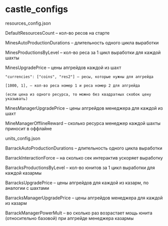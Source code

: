 # castle_configs


resources_config.json

DefaultResourcesCount – кол-во ресов на старте

MinesAutoProductionDurations – длительность одного цикла выработки

MinesProductionsByLevel – кол-во реса за 1 цикл выработки для каждой шахты

MinesUpgradePrice – цены апгрейдов каждой из шахт

	"currencies": ["coins", "res2"] – ресы, которые нужны для апгрейда
	
	[1000, 1], – кол-во реса номер 1 и реса номер 2 для апгрейда
	
	(если цена из одного ресурса, то можно без квадратных скобок цену указывать)
	
MinesManagerUpgradePrice – цены апгрейдов менеджера для каждой из шахт

MineManagerOfflineReward – сколько ресурса менеджер каждой шахты приносит в оффлайне



units_config.json

BarrackAutoProductionDurations – длительность одного цикла выработки

BarrackInteractionForce – на сколько сек интерактив ускоряет выработку

BarracksProductionsByLevel – кол-во юнитов за 1 цикл выработки для каждой казармы

BarracksUpgradePrice – цены апгрейдов для каждой из казарм, по аналогии с шахтами

BarracksManagerUpgradePrice – цены апгрейдов менеджера для каждой из казарм

BarrackManagerPowerMult – во сколько раз возрастает мощь юнита (относительно базовой) при апгрейде менеджера казармы
